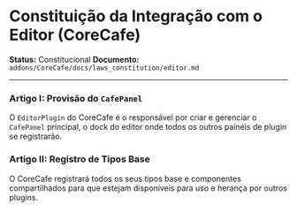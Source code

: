 # Constituição da Integração com o Editor (CoreCafe)

**Status:** Constitucional
**Documento:** `addons/CoreCafe/docs/laws_constitution/editor.md`

---

### **Artigo I: Provisão do `CafePanel`**

O `EditorPlugin` do CoreCafe é o responsável por criar e gerenciar o `CafePanel` principal, o dock do editor onde todos os outros painéis de plugin se registrarão.

### **Artigo II: Registro de Tipos Base**

O CoreCafe registrará todos os seus tipos base e componentes compartilhados para que estejam disponíveis para uso e herança por outros plugins.
